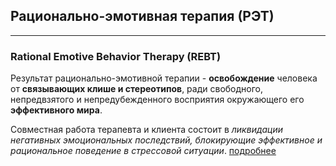 ## Рационально-эмотивная терапия (РЭТ)
---
### Rational Emotive Behavior Therapy (REBT)

Результат рационально-эмотивной терапии - **освобождение** человека от **связывающих клише и стереотипов**, ради свободного, непредвзятого и непредубежденного восприятия окружающего его **эффективного мира**. 

Совместная работа терапевта и клиента состоит в _ликвидации негативных эмоциональных последствий, блокирующие эффективное и рациональное поведение в стрессовой ситуации_. [подробнее](/rebt/)
